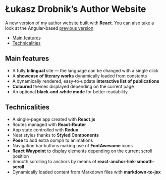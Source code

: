 # Łukasz Drobnik’s Author Website

A new version of my [author website](https://drobnik.co/) built with **React**. You can also take a look at the Angular-based [previous version](https://github.com/ldrobnik/drobnik-writing-ver-1).

* [Main features](#main-features)
* [Technicalities](#technicalities)

## Main features
* A fully **bilingual** site — the language can be changed with a single click
* A **showcase of literary works** dynamically loaded from constants
* A dynamically rendered, easy-to-update  **interactive list of publications**
* **Coloured** themes displayed depending on the current page
* An optional **black-and-white mode** for better readability

## Technicalities

* A single-page app created with **React.js**
* Routes managed with **React-Router**
* App state controlled with **Redux**
* Neat styles thanks to **Styled Components**
* **Pose** to add extra oomph to animations
* Navigation bar buttons making use of **FontAwesome** icons
* **React Waypoint** to display elements depending on the current scroll position
* Smooth scrolling to anchors by means of **react-anchor-link-smooth-scroll**
* Dynamically loaded content from Markdown files with **markdown-to-jsx**


